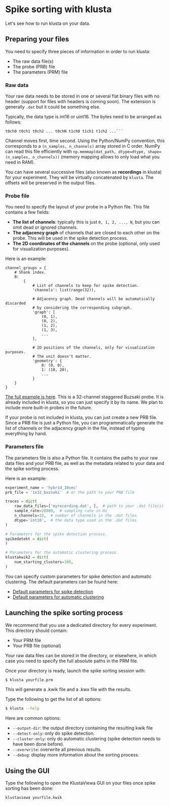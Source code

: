 # Spike sorting with klusta

Let's see how to run klusta on your data.


## Preparing your files

You need to specify three pieces of information in order to run klusta:

* The raw data file(s)
* The probe (PRB) file
* The parameters (PRM) file

### Raw data

Your raw data needs to be stored in one or several flat binary files with no header (support for files with headers is coming soon). The extension is generally `.dat` but it could be something else.

Typically, the data type is int16 or uint16. The bytes need to be arranged as follows:

```
t0ch0 t0ch1 t0ch2 ... t0chN t1ch0 t1ch1 t1ch2 ...```
```

Channel moves first, time second. Using the Python/NumPy convention, this corresponds to a `(n_samples, n_channels)` array stored in C order. NumPy can read this file efficiently with `np.memmap(dat_path, dtype=dtype, shape=(n_samples, n_channels))` (memory mapping allows to only load what you need in RAM).

You can have several successive files (also known as **recordings** in klusta) for your experiment. They will be virtually concatenated by `klusta`. The offsets will be preserved in the output files.

### Probe file

You need to specify the layout of your probe in a Python file. This file contains a few fields:

* **The list of channels**: typically this is just `0, 1, 2, ..., N`, but you can omit dead or ignored channels.
* **The adjacency graph** of channels that are closed to each other on the probe. This will be used in the spike detection process.
* **The 2D coordinates of the channels** on the probe (optional, only used for visualization purposes).

Here is an example:

```
channel_groups = {
    # Shank index.
    0:
        {
            # List of channels to keep for spike detection.
            'channels': list(range(32)),

            # Adjacency graph. Dead channels will be automatically discarded
            # by considering the corresponding subgraph.
            'graph': [
                (0, 1),
                (0, 2),
                (1, 2),
                (1, 3),
                ...
            ],

            # 2D positions of the channels, only for visualization purposes.
            # The unit doesn't matter.
            'geometry': {
                0: (0, 0),
                1: (10, 20),
                ...
            }
    }
}
```

[The full example is here](https://github.com/kwikteam/klusta/blob/master/klusta/probes/1x32_buzsaki.prb). This is a 32-channel staggered Buzsaki probe. It is already included in klusta, so you can just specify it by its name. We plan to include more built-in probes in the future.

If your probe is not included in klusta, you can just create a new PRB file. Since a PRB file is just a Python file, you can programmatically generate the list of channels or the adjacency graph in the file, instead of typing everything by hand.


### Parameters file

The parameters file is also a Python file. It contains the paths to your raw data files and your PRB file, as well as the metadata related to your data and the spike sorting process.

Here is an example:

```python
experiment_name = 'hybrid_10sec'
prb_file = '1x32_buzsaki'  # or the path to your PRB file

traces = dict(
    raw_data_files=['myrecording.dat', ],  # path to your .dat file(s)
    sample_rate=20000,  # sampling rate in Hz
    n_channels=32,  # number of channels in the .dat files
    dtype='int16',  # the data type used in the .dat files
)

# Parameters for the spike detection process.
spikedetekt = dict(
)

# Parameters for the automatic clustering process.
klustakwik2 = dict(
    num_starting_clusters=100,
)
```

You can specify custom parameters for spike detection and automatic clustering. The default parameters can be found here:

* [Default parameters for spike detection](https://github.com/kwikteam/klusta/blob/master/klusta/traces/default_settings.py)
* [Default parameters for automatic clustering](https://github.com/kwikteam/klustakwik2/blob/master/klustakwik2/default_parameters.py)


## Launching the spike sorting process

We recommend that you use a dedicated directory for every experiment. This directory should contain:

* Your PRM file
* Your PRB file (optional)

Your raw data files can be stored in the directory, or elsewhere, in which case you need to specify the full absolute paths in the PRM file.

Once your directory is ready, launch the spike sorting session with:

```bash
$ klusta yourfile.prm
```

This will generate a .kwik file and a .kwx file with the results.

Type the following to get the list of all options:

```bash
$ klusta --help
```

Here are common options:

* `--output-dir`: the output directory containing the resulting kwik file
* `--detect-only`: only do spike detection.
* `--cluster-only`: only do automatic clustering (spike detection needs to have been done before).
* `--overwrite`: overwrite all previous results.
* `--debug`: display more information about the sorting process.


## Using the GUI

Type the following to open the KlustaViewa GUI on your files once spike sorting has been done:

```bash
klustaviewa yourfile.kwik
```
